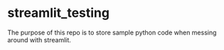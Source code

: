 # streamlit_testing  

The purpose of this repo is to store sample python code when messing around with streamlit.
